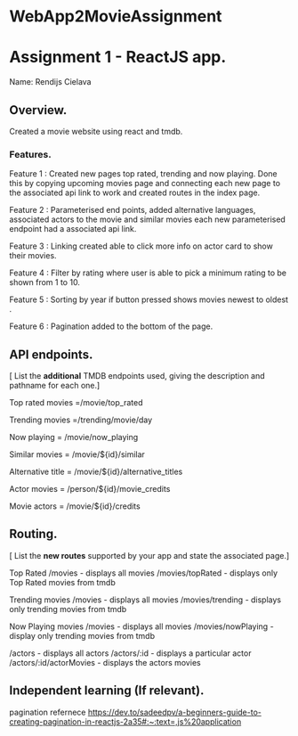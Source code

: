 # WebApp2MovieAssignment

# Assignment 1 - ReactJS app.

Name: Rendijs Cielava

## Overview.
Created a movie website using react and tmdb.

### Features.
 
Feature 1 :
Created new pages top rated, trending and now playing. Done this by copying upcoming movies page and connecting each new page to the associated api link to work and created routes in the index page.

Feature 2 :
Parameterised end points, added alternative languages, associated actors to the movie and similar movies each new parameterised endpoint had a associated api link.

Feature 3 : 
Linking created able to click more info on actor card to show their movies.

Feature 4 :
Filter by rating where user is able to pick a minimum rating to be shown from 1 to 10.

Feature 5 :
Sorting by year if button pressed shows movies newest to oldest .

Feature 6 :
Pagination added to the bottom of the page.

## API endpoints.

[ List the __additional__ TMDB endpoints used, giving the description and pathname for each one.] 

Top rated movies =/movie/top_rated

Trending movies =/trending/movie/day

Now playing = /movie/now_playing

Similar movies = /movie/${id}/similar

Alternative title = /movie/${id}/alternative_titles

Actor movies = /person/${id}/movie_credits

Movie actors = /movie/${id}/credits


## Routing.

[ List the __new routes__ supported by your app and state the associated page.]

Top Rated
/movies - displays all movies
/movies/topRated - displays only Top Rated movies from tmdb

Trending movies
/movies - displays all movies
/movies/trending - displays only trending movies from tmdb

Now Playing movies
/movies - displays all movies
/movies/nowPlaying - display only trending movies from tmdb

/actors - displays all actors
/actors/:id - displays a particular actor
/actors/:id/actorMovies - displays the actors movies

## Independent learning (If relevant).

pagination refernece https://dev.to/sadeedpv/a-beginners-guide-to-creating-pagination-in-reactjs-2a35#:~:text=,js%20application
